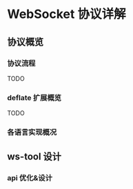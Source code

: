 # WebSocket 协议详解

## 协议概览

### 协议流程

TODO

### deflate 扩展概览

TODO

### 各语言实现概况


## ws-tool 设计

### api 优化&设计

